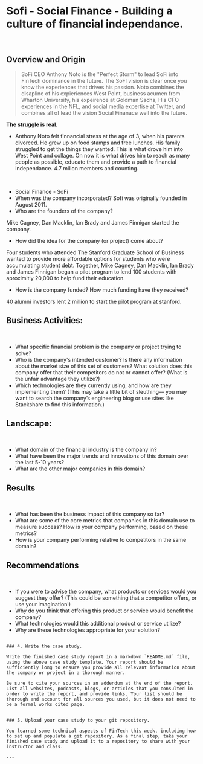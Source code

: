 # Sofi - Social Finance -  Building a culture of financial independance.
​
## Overview and Origin

> SoFi CEO Anthony Noto is the "Perfect Storm" to lead SoFi into FinTech dominance in the future.   The SoFI vision is clear once you know the experiences that drives his passion.  Noto combines the disapline of his expieriences West Point, business acumen from Wharton University, his expeirence at Goldman Sachs, His CFO experiences in the NFL, and social media expertise at Twitter, and combines all of lead the vision Social Finanace  well into the future.

**The struggle is real.**
* Anthony Noto felt finnancial stress at the age of 3, when his parents divorced. He grew up on food stamps and free lunches.  His family struggled to get the things they wanted.  This is what drove him into West Point and collage.  On now it is what drives him to reach as many people as possible, educate them and provide a path to financial independance.  4.7 millon members and counting.



​
* Social Finance - SoFi
​
* When was the company incorporated?
Sofi was originally founded in August 2011.
​
* Who are the founders of the company?

Mike Cagney, Dan Macklin, Ian Brady and James Finnigan started the company.

* How did the idea for the company (or project) come about?

Four students who attended The Stanford Graduate School of Business​ wanted to provide more affordable options for students who were accumulating student debt.  Together, Mike Cagney, Dan Macklin, Ian Brady and James Finnigan began a pilot program to lend 100 students with aproximitly 20,000 to help fund their education.
​
* How is the company funded? How much funding have they received?

40 alumni investors lent 2 million to start the pilot program at stanford.
​
​
## Business Activities:
​
* What specific financial problem is the company or project trying to solve?
​
* Who is the company's intended customer?  Is there any information about the market size of this set of customers?
What solution does this company offer that their competitors do not or cannot offer? (What is the unfair advantage they utilize?)
​
* Which technologies are they currently using, and how are they implementing them? (This may take a little bit of sleuthing–– you may want to search the company’s engineering blog or use sites like Stackshare to find this information.)
​
​
## Landscape:
​
* What domain of the financial industry is the company in?
​
* What have been the major trends and innovations of this domain over the last 5-10 years?
​
* What are the other major companies in this domain?
​
​
## Results
​
* What has been the business impact of this company so far?
​
* What are some of the core metrics that companies in this domain use to measure success? How is your company performing, based on these metrics?
​
* How is your company performing relative to competitors in the same domain?
​
​
## Recommendations
​
* If you were to advise the company, what products or services would you suggest they offer? (This could be something that a competitor offers, or use your imagination!)
​
* Why do you think that offering this product or service would benefit the company?
​
* What technologies would this additional product or service utilize?
​
* Why are these technologies appropriate for your solution?
```
​
### 4. Write the case study.
​
Write the finished case study report in a markdown `README.md` file, using the above case study template. Your report should be sufficiently long to ensure you provide all relevant information about the company or project in a thorough manner.
​
Be sure to cite your sources in an addendum at the end of the report. List all websites, podcasts, blogs, or articles that you consulted in order to write the report, and provide links. Your list should be thorough and account for all sources you used, but it does not need to be a formal works cited page.
​
​
### 5. Upload your case study to your git repository.
​
You learned some technical aspects of FinTech this week, including how to set up and populate a git repository. As a final step, take your finished case study and upload it to a repository to share with your instructor and class.
​
---
​